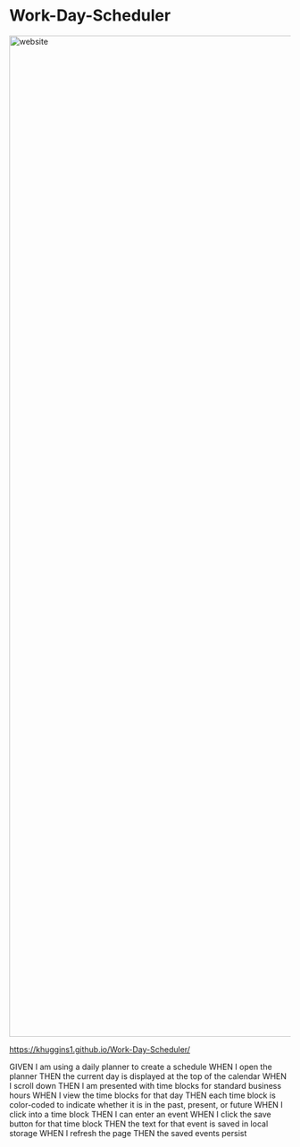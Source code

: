 # Work-Day-Scheduler

<img width="1792" alt="website" src="https://user-images.githubusercontent.com/70423368/98502852-f5453100-2207-11eb-9487-8f02fc334241.png">


https://khuggins1.github.io/Work-Day-Scheduler/

GIVEN I am using a daily planner to create a schedule
WHEN I open the planner
THEN the current day is displayed at the top of the calendar
WHEN I scroll down
THEN I am presented with time blocks for standard business hours
WHEN I view the time blocks for that day
THEN each time block is color-coded to indicate whether it is in the past, present, or future
WHEN I click into a time block
THEN I can enter an event
WHEN I click the save button for that time block
THEN the text for that event is saved in local storage
WHEN I refresh the page
THEN the saved events persist
